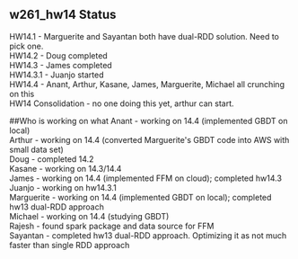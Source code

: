 ## w261_hw14 Status
HW14.1 - Marguerite and Sayantan both have dual-RDD solution. Need to pick one.   
HW14.2 - Doug completed  
HW14.3 - James completed  
HW14.3.1 - Juanjo started  
HW14.4 - Anant, Arthur, Kasane, James, Marguerite, Michael all crunching on this  
HW14 Consolidation - no one doing this yet, arthur can start.   

##Who is working on what
Anant - working on 14.4 (implemented GBDT on local)  
Arthur - working on 14.4 (converted Marguerite's GBDT code into AWS with small data set)  
Doug - completed 14.2  
Kasane - working on 14.3/14.4  
James - working on 14.4 (implemented FFM on cloud); completed hw14.3  
Juanjo - working on hw14.3.1  
Marguerite - working on 14.4 (implemented GBDT on local); completed hw13 dual-RDD approach  
Michael - working on 14.4 (studying GBDT)  
Rajesh - found spark package and data source for FFM  
Sayantan - completed hw13 dual-RDD approach. Optimizing it as not much faster than single RDD approach  
